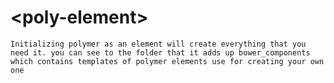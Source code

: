 # \<poly-element\>

`Initializing polymer as an element will create everything that you need it. you can see to the folder that it adds up bower_components which contains templates of polymer elements use for creating your own one`
